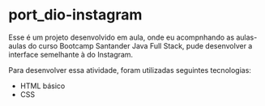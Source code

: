# port_dio-instagram

Esse é um projeto desenvolvido em aula, onde eu acompnhando as aulas-aulas do curso Bootcamp Santander Java Full Stack, pude desenvolver a interface semelhante à do Instagram.

Para desenvolver essa atividade, foram utilizadas seguintes tecnologias:
* HTML básico
* CSS
